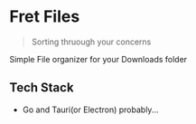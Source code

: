 # Fret Files

> Sorting thruough your concerns

Simple File organizer for your Downloads folder

## Tech Stack

- Go and Tauri(or Electron) probably...
